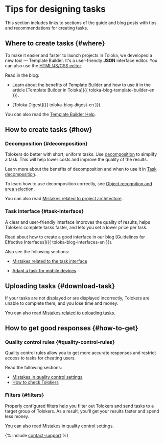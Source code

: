 # Tips for designing tasks

This section includes links to sections of the guide and blog posts with tips and recommendations for creating tasks.

## Where to create tasks {#where}

To make it easier and faster to launch projects in Toloka, we developed a new tool — Template Builder. It's a user-friendly **JSON** interface editor. You can also use the [HTML/JS/CSS editor](spec.md).

Read in the blog:

- Learn about the benefits of Template Builder and how to use it in the article [Template Builder in Toloka]({{ toloka-blog-template-builder-en }}).

- [Toloka Digest]({{ toloka-blog-digest-en }}).

You can also read the [Template Builder Help](../../template-builder/index.md).

## How to create tasks {#how}

### Decomposition {#decomposition}

Tolokers do better with short, uniform tasks. Use [decomposition](../../glossary.md#decomposition) to simplify a task. This will help lower costs and improve the quality of the results.

Learn more about the benefits of decomposition and when to use it in [Task decomposition](solution-architecture.md).

To learn how to use decomposition correctly, see [Object recognition and area selection](../tutorials/image-segmentation-overview.md).

You can also read [Mistakes related to project architecture](frequent-customer-errors.md#mistakes-architecture).

### Task interface {#task-interface}

A clear and user-friendly interface improves the quality of results, helps Tolokers complete tasks faster, and lets you set a lower price per task.

Read about how to create a good interface in our blog [Guidelines for Effective Interfaces]({{ toloka-blog-interfaces-en }}).

Also see the following sections:

- [Mistakes related to the task interface](frequent-customer-errors.md#interface-mistakes)

- [Adapt a task for mobile devices](mobile.md)

## Uploading tasks {#download-task}

If your tasks are not displayed or are displayed incorrectly, Tolokers are unable to complete them, and you lose time and money.

You can also read [Mistakes related to uploading tasks](frequent-customer-errors.md#loading-tasks-mistakes).

## How to get good responses {#how-to-get}

### Quality control rules {#quality-control-rules}

Quality control rules allow you to get more accurate responses and restrict access to tasks for cheating users.

Read the following sections:

- [Mistakes in quality control settings](frequent-customer-errors.md#quality-control-mistakes)
- [How to check Tolokers](check-performers.md)

### Filters {#filters}

Properly configured filters help you filter out Tolokers and send tasks to a target group of Tolokers. As a result, you'll get your results faster and spend less money.

You can also read [Mistakes in quality control settings](frequent-customer-errors.md).

{% include [contact-support](../_includes/contact-support.md) %}